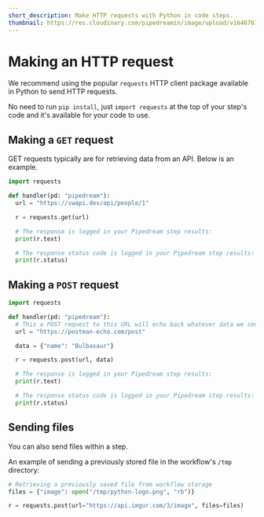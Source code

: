 ```yaml
---
short_description: Make HTTP requests with Python in code steps.
thumbnail: https://res.cloudinary.com/pipedreamin/image/upload/v1646761145/docs/icons/shrine20210108-1-qsuy1b_bhftb2.svg
---
```


# Making an HTTP request

We recommend using the popular `requests` HTTP client package available in Python to send HTTP requests.

No need to run `pip install`, just `import requests` at the top of your step's code and it's available for your code to use.

## Making a `GET` request

GET requests typically are for retrieving data from an API. Below is an example.

```python
import requests

def handler(pd: "pipedream"):
  url = "https://swapi.dev/api/people/1"

  r = requests.get(url)

  # The response is logged in your Pipedream step results:
  print(r.text)

  # The response status code is logged in your Pipedream step results:
  print(r.status)
```

## Making a `POST` request

```python
import requests

def handler(pd: "pipedream"):
  # This a POST request to this URL will echo back whatever data we send to it
  url = "https://postman-echo.com/post"

  data = {"name": "Bulbasaur"}

  r = requests.post(url, data)

  # The response is logged in your Pipedream step results:
  print(r.text)

  # The response status code is logged in your Pipedream step results:
  print(r.status)
```

## Sending files

You can also send files within a step.

An example of sending a previously stored file in the workflow's `/tmp` directory:

```python
# Retrieving a previously saved file from workflow storage
files = {"image": open("/tmp/python-logo.png", "rb")}

r = requests.post(url="https://api.imgur.com/3/image", files=files)
```
